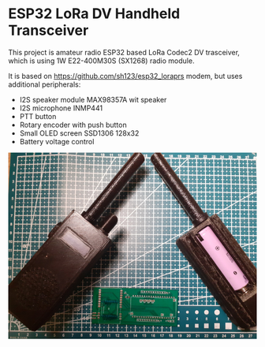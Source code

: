 # ESP32 LoRa DV Handheld Transceiver 

This project is amateur radio ESP32 based LoRa Codec2 DV trasceiver, which is using 1W E22-400M30S (SX1268) radio module.

It is based on https://github.com/sh123/esp32_loraprs modem, but uses additional peripherals:
- I2S speaker module MAX98357A wit speaker
- I2S microphone INMP441
- PTT button
- Rotary encoder with push button
- Small OLED screen SSD1306 128x32
- Battery voltage control

![Device](extras/images/device.png)
